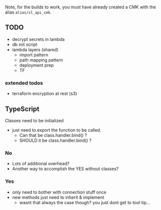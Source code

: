 
Note, for the builds to work, you must have already created a CMK with the alias `alias/sl_api_cmk`.

## TODO

* decrypt secrets in lambda
* db init script
* lambda layers (shared)
    * import pattern
    * path mapping pattern
    * deployment prep
    * TF

### extended todos

* terraform encryption at rest (s3) 

## TypeScript

Classes need to be initialized
* just need to export the function to be called.
    * Can that be class.handler.bind() ?
    * SHOULD it be class.handler.bind() ?

### No

* Lots of additional overhead?
* Another way to accomplish the YES without classes?

### Yes

* only need to bother with connection stuff once
* new methods just need to inherit & implement
    * wasnt that always the case though? you just dont get to tool tip...
